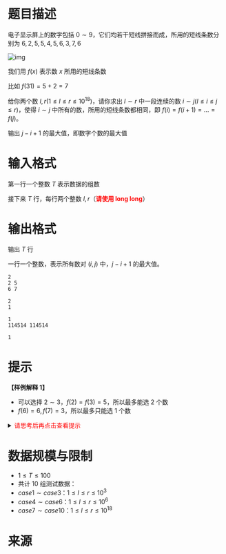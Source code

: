 # 题目描述
电子显示屏上的数字包括 $0\sim 9$，它们均若干短线拼接而成，所用的短线条数分别为 $6, 2, 5, 5, 4, 5, 6, 3, 7, 6$

![img](file://电子显示屏.png)

我们用 $f(x)$ 表示数 $x$ 所用的短线条数

比如 $f(31) = 5 + 2 = 7$ 

给你两个数 $l, r(1 \leq l \leq r \leq 10^{18})$，请你求出 $l \sim r$ 中一段连续的数 $i \sim j(l \leq i \leq j \leq r)$，使得 $i \sim j$ 中所有的数，所用的短线条数都相同，即 $f(i) = f(i+1)=...=f(j)$。

输出 $j-i+1$ 的最大值，即数字个数的最大值

# 输入格式

第一行一个整数 $T$ 表示数据的组数

接下来 $T$ 行，每行两个整数 $l, r$（**<font color="#FF0000">请使用 long long</font>**）

# 输出格式

输出 $T$ 行

一行一个整数，表示所有数对 $(i, j)$ 中，$j - i + 1$ 的最大值。

```input1
2
2 5
6 7
```

```output1
2
1
```

```input2
1
114514 114514
```

```output2
1
```

# 提示
**【样例解释 1】**
* 可以选择 $2\sim 3$，$f(2) = f(3) = 5$，所以最多能选 $2$ 个数
* $f(6) = 6, f(7) = 3$，所以最多只能选 $1$ 个数

<details>
<summary><font color="#FF0000">请思考后再点击查看提示</font></summary>

* 只有 $2$ 和 $3$，以及 $9$ 和 $0$，在加 $1$ 的情况下用到的短线数是一样的
* 所以答案只可能是 $1$ 或者 $2$
* 所以只要 $[l, r]$ 之间有末尾是 $2$ 的数，答案就是 $2$（当然还有其他情况，比如 $29 \rightarrow 30$）
* 那么直接枚举 $l$ 到 $min(l + 10, r)$，查看答案是否可以为 $2$

```c++
#include <bits/stdc++.h>
using namespace std;
typedef long long LL;

// 计算 x 需要的短线数
int f(LL x) {
	int q[10] = {6, 2, 5, 5, 4, 5, 6, 3, 7, 6};
	int ans = 0;
	while (x != 0) ans += q[x % 10], x /= 10;
	return ans;	
}

int gao(LL l, LL r) {
	for (LL i = l; i + 1 <= r; i++) {
        if (f(i) == f(i + 1)) return 2;
    }
	return 1;
}

int main() {
    // 下面 2 句话是为了让 cin 更快，不理解可以先不写
    ios::sync_with_stdio(false);
    cin.tie(nullptr);
	LL T, l, r;
    cin >> T;
	while (T--) {
        cin >> l >> r;
        cout << gao(l, r) << '\n';
    }
	return 0;
}
```

</details>

# 数据规模与限制
* $1 \leq T \leq 100$
* 共计 10 组测试数据：
* $case1 \sim case3：1 \leq l \leq r \leq 10^{3}$
* $case4 \sim case6：1 \leq l \leq r \leq 10^{6}$
* $case7 \sim case10：1 \leq l \leq r \leq 10^{18}$

# 来源
<!--
* [luogu: P10024「HCOI-R1」报名人数](https://www.luogu.com.cn/problem/P10024)
-->